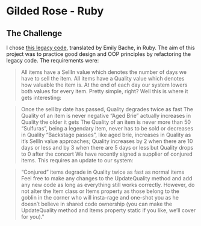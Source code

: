# Gilded Rose - Ruby

## The Challenge

I chose [this legacy code](https://github.com/emilybache/GildedRose-Refactoring-Kata/tree/main/ruby), translated by Emily Bache, in Ruby. The aim of this project was to practice good design and OOP principles by refactoring the legacy code. The requirements were:

  >All items have a SellIn value which denotes the number of days we have to sell the item. All items have a Quality value which denotes how valuable the item is. At the end of each day our system lowers both values for every item. Pretty simple, right? Well this is where it gets interesting:

  >Once the sell by date has passed, Quality degrades twice as fast
  The Quality of an item is never negative
  “Aged Brie” actually increases in Quality the older it gets
  The Quality of an item is never more than 50
  “Sulfuras”, being a legendary item, never has to be sold or decreases in Quality
  “Backstage passes”, like aged brie, increases in Quality as it’s SellIn value approaches; Quality increases by 2 when there are 10 days or less and by 3 when there are 5 days or less but Quality drops to 0 after the concert
  We have recently signed a supplier of conjured items. This requires an update to our system:

  >“Conjured” items degrade in Quality twice as fast as normal items
  Feel free to make any changes to the UpdateQuality method and add any new code as long as everything still works correctly. However, do not alter the Item class or Items property as those belong to the goblin in the corner who will insta-rage and one-shot you as he doesn’t believe in shared code ownership (you can make the UpdateQuality method and Items property static if you like, we’ll cover for you)."

